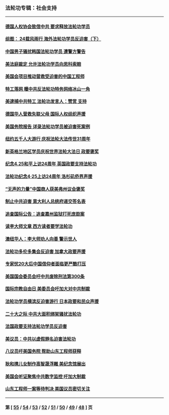 ### 法轮功专辑：社会支持
---
#### [德国人权协会致信中共 要求释放法轮功学员](../../pages/nf4386/n14045330.md?08070430) 
#### [组图： 24载风雨行 海外法轮功学员反迫害（下）](../../pages/nf4386/n14030279.md?08070430) 
#### [中国男子骚扰韩国法轮功学员 遭警方警告](../../pages/nf4386/n14033245.md?08070430) 
#### [美法庭裁定 允许法轮功学员向思科索赔](../../pages/nf4386/n14030620.md?08070430) 
#### [美国会项目推动营救受迫害的中国工程师](../../pages/nf4386/n14019887.md?08070430) 
#### [特工落网 曝中共反法轮功特务网络冰山一角](../../pages/nf4386/n14006412.md?08070430) 
#### [美逮捕中共特工 法轮功发言人：赞赏 支持](../../pages/nf4386/n14005107.md?08070430) 
#### [德国华人营救失联父母 国际人权组织声援](../../pages/nf4386/n14002019.md?08070430) 
#### [美国务院报告 详录法轮功学员被迫害死案例](../../pages/nf4386/n13997752.md?08070430) 
#### [纽约五千人大游行 庆祝法轮大法传世31周年](../../pages/nf4386/n13995110.md?08070430) 
#### [新英格兰地区学员庆祝世界法轮大法日 政要褒奖](../../pages/nf4386/n13990800.md?08070430) 
#### [纪念4.25和平上访24周年 英国政要支持法轮功](../../pages/nf4386/n13984057.md?08070430) 
#### [法轮功纪念4·25上访24周年 洛杉矶侨界声援](../../pages/nf4386/n13978796.md?08070430) 
#### [“无声的力量”中国商人获美弗州议会褒奖](../../pages/nf4386/n13941208.md?08070430) 
#### [制止中共迫害 意大利人总统府递交签名表](../../pages/nf4386/n13933726.md?08070430) 
#### [追查国际公告：追查嘉州监狱打死庞勋案](../../pages/nf4386/n13933461.md?08070430) 
#### [读李大师文章 西方读者要学法轮功](../../pages/nf4386/n13925142.md?08070430) 
#### [澳纽华人：李大师劝人向善 警示世人](../../pages/nf4386/n13924146.md?08070430) 
#### [法轮功多伦多集会反迫害 加拿大政要声援](../../pages/nf4386/n13881303.md?08070430) 
#### [专家忧20大后中国信仰者面临更严酷打压](../../pages/nf4386/n13874993.md?08070430) 
#### [美国国会委员会吁中共废除刑法第300条](../../pages/nf4386/n13868121.md?08070430) 
#### [国际宗教自由日 美委员会吁加大对中共制裁](../../pages/nf4386/n13855021.md?08070430) 
#### [法轮功学员横滨反迫害游行 日本政要和民众声援](../../pages/nf4386/n13847132.md?08070430) 
#### [二十大之际 中共大面积绑架骚扰法轮功](../../pages/nf4386/n13846381.md?08070430) 
#### [法国政要支持法轮功学员反迫害](../../pages/nf4386/n13841970.md?08070430) 
#### [美议员：中共以虚假罪名迫害法轮功](../../pages/nf4386/n13841083.md?08070430) 
#### [八议员吁美国务院 帮助山东工程师获释](../../pages/nf4386/n13836379.md?08070430) 
#### [耿和携儿女制作高智晟浮雕 美纪念馆展出](../../pages/nf4386/n13829624.md?08070430) 
#### [美国会听证聚焦中共数字监控 吁加大制裁](../../pages/nf4386/n13825083.md?08070430) 
#### [山东工程师一案等待判决 美国议员密切关注](../../pages/nf4386/n13815065.md?08070430) 

---
#### 第 [ [55](./55.md?08070430) / [54](./54.md?08070430) / [53](./53.md?08070430) / [52](./52.md?08070430) / [51](./51.md?08070430) / [50](./50.md?08070430) / [49](./49.md?08070430) / [48](./48.md?08070430) ] 页
